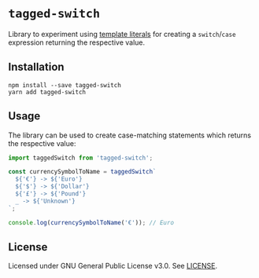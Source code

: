 # `tagged-switch`

Library to experiment using [template literals](https://developer.mozilla.org/en-US/docs/Web/JavaScript/Reference/Template_literals) for creating a `switch`/`case` expression returning the respective value.

## Installation

    npm install --save tagged-switch
    yarn add tagged-switch

## Usage

The library can be used to create case-matching statements which returns the respective value:

```javascript
import taggedSwitch from 'tagged-switch';

const currencySymbolToName = taggedSwitch`
  ${'€'} -> ${'Euro'}
  ${'$'} -> ${'Dollar'}
  ${'£'} -> ${'Pound'}
  _ -> ${'Unknown'}
`;

console.log(currencySymbolToName('€')); // Euro
```

## License

Licensed under GNU General Public License v3.0. See [LICENSE](./LICENSE).

